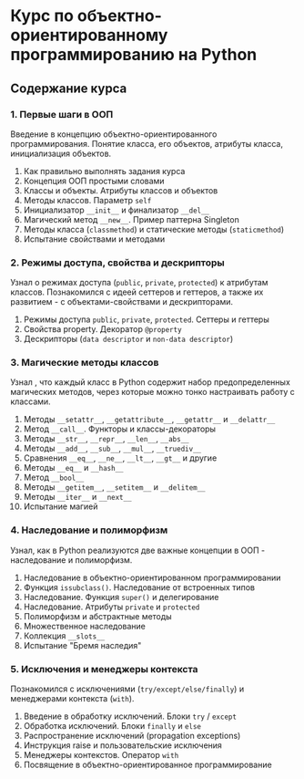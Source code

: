 # Курс по объектно-ориентированному программированию на Python

## Содержание курса

### 1. Первые шаги в ООП
Введение в концепцию объектно-ориентированного программирования. Понятие класса, его объектов, атрибуты класса, инициализация объектов.
1. Как правильно выполнять задания курса
2. Концепция ООП простыми словами
3. Классы и объекты. Атрибуты классов и объектов
4. Методы классов. Параметр ```self```
5. Инициализатор ```__init__``` и финализатор ```__del__```
6. Магический метод ```__new__```. Пример паттерна Singleton
7. Методы класса (```classmethod```) и статические методы (```staticmethod```)
8. Испытание свойствами и методами

### 2. Режимы доступа, свойства и дескрипторы
Узнал о режимах доступа (```public```, ```private```, ```protected```) к атрибутам классов. Познакомился с идеей сеттеров и геттеров, а также их развитием - с объектами-свойствами и дескрипторами.
1. Режимы доступа ```public```, ```private```, ```protected```. Сеттеры и геттеры
2. Свойства property. Декоратор ```@property```
3. Дескрипторы (```data descriptor``` и ```non-data descriptor```)

### 3. Магические методы классов
Узнал , что каждый класс в Python содержит набор предопределенных магических методов, через которые можно тонко настраивать работу с классами.
1. Методы ```__setattr__```, ```__getattribute__```, ```__getattr__``` и ```__delattr__```
2. Метод ```__call__```. Функторы и классы-декораторы
3. Методы ```__str__```, ```__repr__```, ```__len__```, ```__abs__```
4. Методы ```__add__```, ```__sub__```, ```__mul__```, ```__truediv__```
5. Сравнения ```__eq__```, ```__ne__```, ```__lt__```, ```__gt__``` и другие
6. Методы ```__eq__``` и ```__hash__```
7. Метод ```__bool__```
8. Методы ```__getitem__```, ```__setitem__``` и ```__delitem__```
9. Методы ```__iter__``` и ```__next__```
10. Испытание магией

### 4. Наследование и полиморфизм
Узнал, как в Python реализуются две важные концепции в ООП - наследование и полиморфизм.
1. Наследование в объектно-ориентированном программировании
2. Функция ```issubclass()```. Наследование от встроенных типов
3. Наследование. Функция ```super()``` и делегирование
4. Наследование. Атрибуты ```private``` и ```protected```
5. Полиморфизм и абстрактные методы
6. Множественное наследование
7. Коллекция ```__slots__```
8. Испытание "Бремя наследия"

### 5. Исключения и менеджеры контекста
Познакомился с исключениями (```try/except/else/finally```) и менеджерами контекста (```with```).
1. Введение в обработку исключений. Блоки ```try``` / ```except```
2. Обработка исключений. Блоки ```finally``` и ```else```
3. Распространение исключений (propagation exceptions)
4. Инструкция raise и пользовательские исключения
5. Менеджеры контекстов. Оператор ```with```
6. Посвящение в объектно-ориентированное программирование